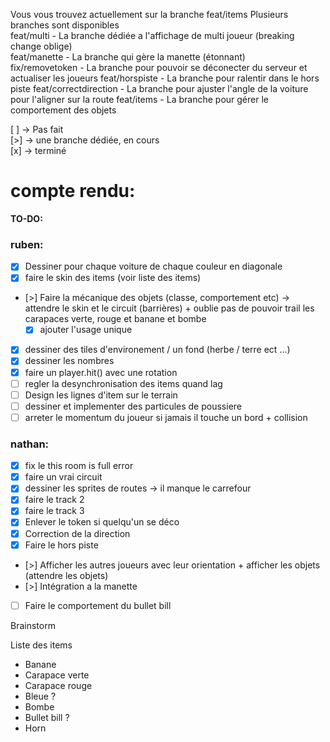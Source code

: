 
Vous vous trouvez actuellement sur la branche feat/items
Plusieurs branches sont disponibles  
feat/multi - La branche dédiée a l'affichage de multi joueur (breaking change oblige)  
feat/manette - La branche qui gère la manette (étonnant)  
fix/removetoken - La branche pour pouvoir se déconecter du serveur et actualiser les joueurs
feat/horspiste - La branche pour ralentir dans le hors piste
feat/correctdirection - La branche pour ajuster l'angle de la voiture pour l'aligner sur la route
feat/items - La branche pour gérer le comportement des objets

[ ] -> Pas fait  
[>] -> une branche dédiée, en cours  
[x] -> terminé  

# compte rendu:
**TO-DO:**
### ruben:
- [X] Dessiner pour chaque voiture de chaque couleur en diagonale 
- [x] faire le skin des items (voir liste des items)
- [>] Faire la mécanique des objets (classe, comportement etc) -> attendre le skin et le circuit (barrières) + oublie pas de pouvoir trail les carapaces verte, rouge et banane et bombe
    - [X] ajouter l'usage unique 
- [X] dessiner des tiles d'environement / un fond (herbe / terre ect ...)
- [X] dessiner les nombres
- [X] faire un player.hit() avec une rotation
- [ ] regler la desynchronisation des items quand lag
- [ ] Design les lignes d'item sur le terrain
- [ ] dessiner et implementer des particules de poussiere
- [ ] arreter le momentum du joueur si jamais il touche un bord + collision 

### nathan:
- [x] fix le this room is full error
- [x] faire un vrai circuit
- [x] dessiner les sprites de routes -> il manque le carrefour
- [x] faire le track 2
- [x] faire le track 3
- [x] Enlever le token si quelqu'un se déco
- [x] Correction de la direction
- [x] Faire le hors piste
- [>] Afficher les autres joueurs avec leur orientation + afficher les objets (attendre les objets)
- [>] Intégration a la manette
- [ ] Faire le comportement du bullet bill

Brainstorm

Liste des items
- Banane
- Carapace verte
- Carapace rouge
- Bleue ?
- Bombe
- Bullet bill ?
- Horn
